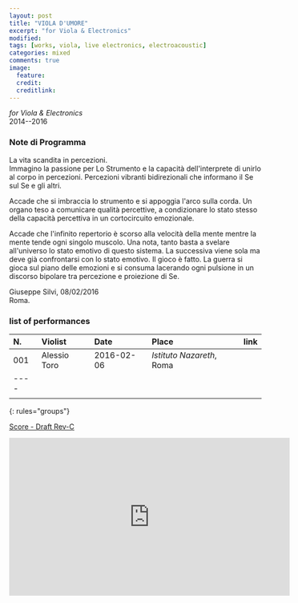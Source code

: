 ```yaml
---
layout: post
title: "VIOLA D'UMORE"
excerpt: "for Viola & Electronics"
modified:
tags: [works, viola, live electronics, electroacoustic]
categories: mixed
comments: true
image:
  feature:
  credit:
  creditlink:
---
```


*for Viola & Electronics*    
2014--2016

### Note di Programma

La vita scandita in percezioni.    
Immagino la passione per Lo Strumento e la capacità dell'interprete di unirlo al corpo in percezioni. Percezioni vibranti bidirezionali che informano il Se sul Se e gli altri.

Accade che si imbraccia lo strumento e si appoggia l'arco sulla corda. Un organo teso a comunicare qualità percettive, a condizionare lo stato stesso della capacità percettiva in un cortocircuito emozionale.

Accade che l'infinito repertorio è scorso alla velocità della mente mentre la mente tende ogni singolo muscolo. Una nota, tanto basta a svelare all'universo lo stato emotivo di questo sistema. La successiva viene sola ma deve già confrontarsi con lo stato emotivo. Il gioco è fatto. La guerra si gioca sul piano delle emozioni e si consuma lacerando ogni pulsione in un discorso bipolare tra percezione e proiezione di Se.

Giuseppe Silvi, 08/02/2016    
Roma.

### list of performances

| N.  | Violist | Date | Place | link |
|:----|:--------------|:-----|:------|:-----|
| 001 | Alessio Toro | 2016-02-06 | *Istituto Nazareth*, Roma  | |
|----
| | | | | |
{: rules="groups"}

[Score - Draft Rev-C](https://www.academia.edu/22143818/Viola_DUmore_-_draft-rev-c-2016-02-07)

<iframe
  width="560"
  height="315"
  src="https://www.youtube.com/embed/45VSfKnjQpY"
  frameborder="0"
  allowfullscreen>
</iframe>
<p></p>
